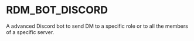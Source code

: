 # RDM_BOT_DISCORD
A advanced Discord bot to send DM to a specific role or to all the members of a specific server.
